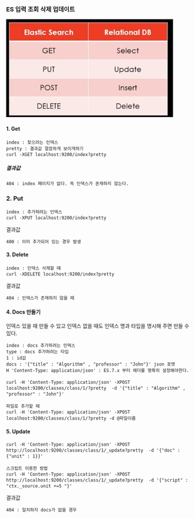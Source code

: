 ### ES 입력 조회 삭제 업데이트

![image-20200111110401437](\Server\DataScience\image\image-20200111110401437.png)

#### 1. Get

```
index : 찾으려는 인덱스
pretty : 결과값 깔끔하게 보이게하기
curl -XGET localhost:9200/index?pretty
```

##### 결과값

```
404 : index 페이지가 없다. 즉 인덱스가 존재하지 않는다.
```

### 2. Put

```
index : 추가하려는 인덱스
curl -XPUT localhost:9200/index?pretty
```

결과값

```
400 : 이미 추가되어 있는 경우 발생 
```

#### 3. Delete

```
index : 인덱스 삭제할 때 
curl -XDELETE localhost:9200/index?pretty
```

결과값

```
404 : 인덱스가 존재하지 않을 때
```

#### 4. Docs 만들기

인덱스 있을 때 만들 수 있고 인덱스 없을 때도 인덱스 명과 타입을 명시해 주면 만들 수 있다.

```
index : docs 추가하려는 인덱스
type : docs 추가하려는 타입
1 : id값
docs : '{"title" : "Algorithm" , "professor" : "John"}' json 포맷
H 'Content-Type: application/json' : ES.7.x 부터 헤더를 명확히 설정해야한다.

curl -H 'Content-Type: application/json' -XPOST localhost:9200/classes/class/1/?pretty  -d '{"title" : "Algorithm" , "professor" : "John"}'

파일로 추가할 때 
curl -H 'Content-Type: application/json' -XPOST localhost:9200/classes/class/1/?pretty -d @파일이름
```

#### 5. Update

```
curl -H 'Content-Type: application/json' -XPOST http://localhost:9200/classes/class/1/_update?pretty  -d '{"doc" : {"unit" : 1}}'

스크립트 이용한 방법
curl -H 'Content-Type: application/json' -XPOST http://localhost:9200/classes/class/1/_update?pretty  -d '{"script" : "ctx._source.unit +=5 "}'

```

결과값

```
404 : 일치하지 docs가 없을 경우
```

